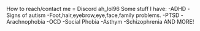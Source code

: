 How to reach/contact me = Discord ah_lol96
Some stuff I have:
-ADHD
-Signs of autism
-Foot,hair,eyebrow,eye,face,family problems.
-PTSD
-Arachnophobia
-OCD
-Social Phobia
-Asthym
-Schizophrenia
AND MORE!
